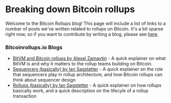 # Breaking down Bitcoin rollups

Welcome to the Bitcoin Rollups blog! This page will include a list of links to a number of posts we've written related to rollups on Bitcoin. It's a bit sparse right now, so if you want to contribute by writing a blog, please see [here](https://github.com/januszgrze/bitcoinrollups/issues/31).

### Bitcoinrollups.io Blogs

- [BitVM and Bitcoin rollups by Alexei Zamaytin](https://www.bitcoinrollups.io/blog/bitvm-blog) - A quick explainer on what BitVM is and why it matters to the rollup teams building on Bitcoin.
- [Sequencers (basically) by Ian Sagstetter](https://www.bitcoinrollups.io/blog/sequencers-basically) - A quick explainer on the role that sequencers play in rollup architecture, and how Bitcoin rollups can think about sequencer design
- [Rollups (basically) by Ian Sagstetter](https://www.bitcoinrollups.io/blog/rollup-transaction-lifecycle) - A quick explainer on how rollups basically work, and a quick description on the lifecyle of a rollup transaction
